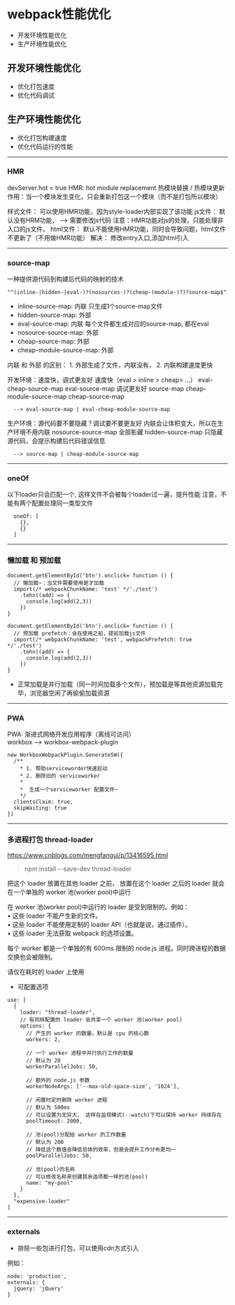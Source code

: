 # webpack性能优化

* 开发环境性能优化
* 生产环境性能优化

## 开发环境性能优化
* 优化打包速度
* 优化代码调试

## 生产环境性能优化
* 优化打包构建速度
* 优化代码运行的性能
---
### HMR
devServer.hot = true
HMR: hot module replacement 热模块替换 / 热模块更新
作用：当一个模块发生变化，只会重新打包这一个模块（而不是打包所以模块）

 样式文件：  可以使用HMR功能，因为style-loader内部实现了该功能
 js文件：    默认没有HRM功能， --> 需要修改js代码
     注意：HMR功能对js的处理，只能处理非入口的js文件。
 html文件：  默认不能使用HMR功能，同时会导致问题，html文件不更新了（不用做HMR功能）
     解决： 修改entry入口,添加html引入

---

### source-map

 一种提供源代码到构建后代码的映射的技术
 ``` 
 "^(inline-|hidden-|eval-)?(nosources-)?(cheap-(module-)?)?source-map$"
 ```
 
 * inline-source-map:       内联    只生成1个source-map文件
 * hidden-source-map:       外部
 * eval-source-map:         内联    每个文件都生成对应的source-map, 都在eval
 * nosource-source-map:     外部
 * cheap-source-map:        外部
 * cheap-module-source-map: 外部
  
  内联 和 外部 的区别： 1. 外部生成了文件，内联没有， 2. 内联构建速度更快
  
  开发环境：速度快，调式更友好
    速度快（eval > inline > cheap> ...）
      eval-cheap-source-map
      eval-source-map
    调试更友好
      source-map
      cheap-module-source-map
      cheap-source-map
       
      --> eval-source-map | eval-cheap-module-source-map
  
  生产环境：源代码要不要隐藏？调试要不要更友好
    内联会让体积变大，所以在生产环境不用内联
    nosource-source-map   全部影藏
    hidden-source-map    只隐藏源代码，会提示构建后代码错误信息
    
      --> source-map | cheap-module-source-map

---
### oneOf
  以下loader只会匹配一个, 这样文件不会被每个loader过一遍，提升性能
  注意，不能有两个配置处理同一类型文件
```
  oneOf: [
    {},
    {}
  ]
```
---

### 懒加载 和 预加载
```
document.getElementById('btn').onclick= function () {
  // 懒加载~：当文件需要使用是才加载
  import(/* webpackChunkName: 'test' */'./test')
    .tehn((add) => {
      console.log(add(2,3))
    })
}

document.getElementById('btn').onclick= function () {
  // 预加载 prefetch：会在使用之前，提前加载js文件
  import(/* webpackChunkName: 'test', webpackPrefetch: true */'./test')
    .tehn((add) => {
      console.log(add(2,3))
    })
}
```

* 正常加载是并行加载（同一时间加载多个文件），预加载是等其他资源加载完毕，浏览器空闲了再偷偷加载资源

---

### PWA

PWA: 渐进式网络开发应用程序（离线可访问）  
workbox --> workbox-webpack-plugin
```
new WorkboxWebpackPlugin.GenerateSW({
  /**
    * 1. 帮助serviceworder快速启动
    * 2. 删除旧的 serviceworker
    * 
    *  生成一个serviceworker 配置文件~
    */
  clientsClaim: true,
  skipWaiting: true
})
```
---

### 多进程打包 thread-loader
https://www.cnblogs.com/mengfangui/p/13416595.html

> npm install --save-dev thread-loader

把这个 loader 放置在其他 loader 之前， 放置在这个 loader 之后的 loader 就会在一个单独的 worker 池(worker pool)中运行

在 worker 池(worker pool)中运行的 loader 是受到限制的。例如：  
• 这些 loader 不能产生新的文件。  
• 这些 loader 不能使用定制的 loader API（也就是说，通过插件）。  
• 这些 loader 无法获取 webpack 的选项设置。  

每个 worker 都是一个单独的有 600ms 限制的 node.js 进程。同时跨进程的数据交换也会被限制。

请仅在耗时的 loader 上使用

* 可配置选项
```
use: [
  {
    loader: "thread-loader",
    // 有同样配置的 loader 会共享一个 worker 池(worker pool)
    options: {
      // 产生的 worker 的数量，默认是 cpu 的核心数
      workers: 2,

      // 一个 worker 进程中并行执行工作的数量
      // 默认为 20
      workerParallelJobs: 50,

      // 额外的 node.js 参数
      workerNodeArgs: ['--max-old-space-size', '1024'],

      // 闲置时定时删除 worker 进程
      // 默认为 500ms
      // 可以设置为无穷大， 这样在监视模式(--watch)下可以保持 worker 持续存在
      poolTimeout: 2000,

      // 池(pool)分配给 worker 的工作数量
      // 默认为 200
      // 降低这个数值会降低总体的效率，但是会提升工作分布更均一
      poolParallelJobs: 50,

      // 池(pool)的名称
      // 可以修改名称来创建其余选项都一样的池(pool)
      name: "my-pool"
    }
  },
  "expensive-loader"
]
```
---
### externals 
* 排除一些包进行打包，可以使用cdn方式引入  
  
例如：
```
node: 'production',
externals: {
  jquery: 'jQuery'
}
```
